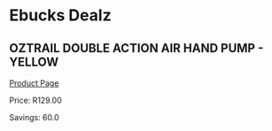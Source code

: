
# Ebucks Dealz
## OZTRAIL DOUBLE ACTION AIR HAND PUMP - YELLOW
[Product Page](https://www.ebucks.com/web/shop/productSelected.do?prodId=1065474466&catId=370101825)

Price: R129.00

Savings: 60.0


	